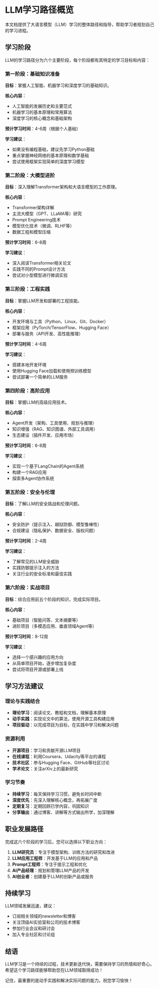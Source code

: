 # LLM学习路径概览

本文档提供了大语言模型（LLM）学习的整体路径和指导，帮助学习者规划自己的学习进程。

## 学习阶段

LLM的学习路径分为六个主要阶段，每个阶段都有其特定的学习目标和内容：

### 第一阶段：基础知识准备

**目标**：掌握人工智能、机器学习和深度学习的基础知识。

**核心内容**：
- 人工智能的发展历史和主要范式
- 机器学习的基本原理和常用算法
- 深度学习的核心概念和基础架构

**预计学习时间**：4-6周（根据个人基础）

**学习建议**：
- 如果没有编程基础，建议先学习Python基础
- 重点掌握神经网络的基本原理和数学基础
- 尝试使用框架实现简单的深度学习模型

### 第二阶段：大模型进阶

**目标**：深入理解Transformer架构和大语言模型的工作原理。

**核心内容**：
- Transformer架构详解
- 主流大模型（GPT、LLaMA等）研究
- Prompt Engineering技术
- 模型优化技术（微调、RLHF等）
- 数据工程和模型压缩

**预计学习时间**：6-8周

**学习建议**：
- 深入阅读Transformer相关论文
- 实践不同的Prompt设计方法
- 尝试对小型模型进行微调实验

### 第三阶段：工程实践

**目标**：掌握LLM开发和部署的工程技能。

**核心内容**：
- 开发环境与工具（Python、Linux、Git、Docker）
- 框架应用（PyTorch/TensorFlow、Hugging Face）
- 部署与服务（API开发、高性能推理）

**预计学习时间**：4-6周

**学习建议**：
- 搭建本地开发环境
- 使用Hugging Face加载和使用预训练模型
- 尝试部署一个简单的LLM服务

### 第四阶段：高阶应用

**目标**：掌握LLM的高级应用技术。

**核心内容**：
- Agent开发（架构、工具使用、规划与推理）
- 知识增强（RAG、知识图谱、外部工具调用）
- 生态建设（插件开发、应用市场）

**预计学习时间**：6-8周

**学习建议**：
- 实现一个基于LangChain的Agent系统
- 构建一个RAG应用
- 探索多Agent协作系统

### 第五阶段：安全与伦理

**目标**：了解LLM的安全挑战和伦理问题。

**核心内容**：
- 安全防护（提示注入、越狱防御、模型鲁棒性）
- 合规建设（隐私保护、数据安全、版权问题）

**预计学习时间**：2-4周

**学习建议**：
- 了解常见的LLM安全威胁
- 实践防御提示注入的方法
- 关注行业的安全标准和最佳实践

### 第六阶段：实战项目

**目标**：综合应用前五个阶段的知识，完成实际项目。

**核心内容**：
- 基础项目（智能问答、文本摘要等）
- 进阶项目（多模态应用、垂直领域Agent等）

**预计学习时间**：8-12周

**学习建议**：
- 选择一个感兴趣的应用方向
- 从简单项目开始，逐步增加复杂度
- 尝试将项目开源或部署上线

## 学习方法建议

### 理论与实践结合

- **理论学习**：阅读论文、教程和文档，理解基本原理
- **动手实践**：实现论文中的算法，使用开源工具构建应用
- **项目驱动**：以完成项目为目标，在实践中学习和解决问题

### 资源利用

- **开源项目**：学习和贡献开源LLM项目
- **在线课程**：利用Coursera、Udacity等平台的课程
- **技术社区**：参与Hugging Face、GitHub等社区讨论
- **学术论文**：关注arXiv上的最新研究

### 学习节奏

- **持续学习**：每天保持学习习惯，避免长时间中断
- **深度优先**：先深入理解核心概念，再拓展广度
- **定期复习**：定期回顾已学内容，巩固知识
- **分享输出**：通过博客、讲解等方式输出所学，加深理解

## 职业发展路径

完成这六个阶段的学习后，您可以选择以下职业方向：

1. **LLM研究员**：专注于模型架构、训练方法的研究和改进
2. **LLM应用工程师**：开发基于LLM的应用和产品
3. **Prompt工程师**：专注于提示工程和优化
4. **AI产品经理**：规划和管理LLM产品的开发
5. **AI创业者**：创建基于LLM的创新产品或服务

## 持续学习

LLM领域发展迅速，建议：

- 订阅相关领域的newsletter和博客
- 关注顶级AI实验室和公司的技术博客
- 参加行业会议和研讨会
- 加入专业社区和讨论组

## 结语

LLM学习是一个持续的过程，技术更新迭代快，需要保持学习的热情和好奇心。希望这个学习路径能够帮助您在LLM领域取得成功！

记住，最重要的是动手实践和解决实际问题的能力。祝您学习愉快！ 